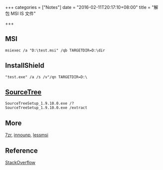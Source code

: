 +++
categories = ["Notes"]
date = "2016-02-11T20:17:10+08:00"
title = "解包 MSI IS 文件"

+++

<!--more-->

## MSI

    msiexec /a "D:\test.msi" /qb TARGETDIR=D:\dir

## InstallShield

    "test.exe" /a /s /v"/qn TARGETDIR=D:\

## [SourceTree](https://www.atlassian.com/software/sourcetree)

    SourceTreeSetup_1.9.10.0.exe /?
    SourceTreeSetup_1.9.10.0.exe /extract

## More
[7zr](http://blog.xhstormr.tk/uploads/bin/7zr.exe),
[innounp](http://blog.xhstormr.tk/uploads/bin/innounp.exe),
[lessmsi](https://github.com/activescott/lessmsi/releases/latest)

## Reference
[StackOverflow](https://stackoverflow.com/questions/8681252/programmatically-extract-contents-of-installshield-setup-exe)
